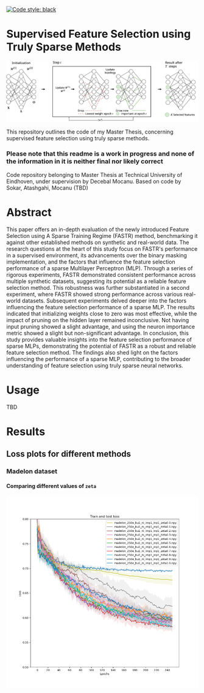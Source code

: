 [![Code style: black](https://img.shields.io/badge/code%20style-black-000000.svg)](https://github.com/psf/black)
# Supervised Feature Selection using Truly Sparse Methods

![](main.png)

This repository outlines the code of my Master Thesis, concerning supervised feature selection using truly sparse methods.
### Please note that this readme is a work in progress and none of the information in it is neither final nor likely correct
Code repository belonging to Master Thesis at Technical University of Eindhoven, under supervision by Decebal Mocanu. Based on code by Sokar, Atashgahi, Mocanu (TBD)

# Abstract

This paper offers an in-depth evaluation of the newly introduced Feature Selection using A Sparse Training Regime (FASTR) method, benchmarking it against other established methods on synthetic and real-world data. The research questions at the heart of this study focus on FASTR's performance in a supervised environment, its advancements over the binary masking implementation, and the factors that influence the feature selection performance of a sparse Multilayer Perceptron (MLP). Through a series of rigorous experiments, FASTR demonstrated consistent performance across multiple synthetic datasets, suggesting its potential as a reliable feature selection method. This robustness was further substantiated in a second experiment, where FASTR showed strong performance across various real-world datasets. Subsequent experiments delved deeper into the factors influencing the feature selection performance of a sparse MLP. The results indicated that initializing weights close to zero was most effective, while the impact of pruning on the hidden layer remained inconclusive. Not having input pruning showed a slight advantage, and using the neuron importance metric showed a slight but non-significant advantage. In conclusion, this study provides valuable insights into the feature selection performance of sparse MLPs, demonstrating the potential of FASTR as a robust and reliable feature selection method. The findings also shed light on the factors influencing the performance of a sparse MLP, contributing to the broader understanding of feature selection using truly sparse neural networks.

# Usage
TBD

# Results
##  Loss plots for different methods
### Madelon dataset
#### Comparing different values of ```zeta```
![](experiments/zeta/loss_zeta_experiment.png)

